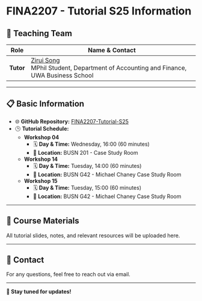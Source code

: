 # FINA2207 - Tutorial S25 Information

## 👥 Teaching Team

| Role  | Name & Contact |
|-------|---------------|
| **Tutor** | [Zirui Song](mailto:zirui.song@research.uwa.edu.au)  <br> MPhil Student, Department of Accounting and Finance, UWA Business School |

---

## 📋 Basic Information

- 🌐 **GitHub Repository:** [FINA2207-Tutorial-S25](https://github.com/zrsong/FINA2207-Tutorial-S25/)  
- 🕒 **Tutorial Schedule:**
  - **Workshop 04**  
    - 🗓 **Day & Time:** Wednesday, 16:00 (60 minutes)  
    - 📍 **Location:** BUSN 201 - Case Study Room  
  - **Workshop 14**  
    - 🗓 **Day & Time:** Tuesday, 14:00 (60 minutes)  
    - 📍 **Location:** BUSN G42 - Michael Chaney Case Study Room  
  - **Workshop 15**  
    - 🗓 **Day & Time:** Tuesday, 15:00 (60 minutes)  
    - 📍 **Location:** BUSN G42 - Michael Chaney Case Study Room  

---

## 📂 Course Materials

All tutorial slides, notes, and relevant resources will be uploaded here.

---

## 🔗 Contact

For any questions, feel free to reach out via email.

---

**📢 Stay tuned for updates!**  
